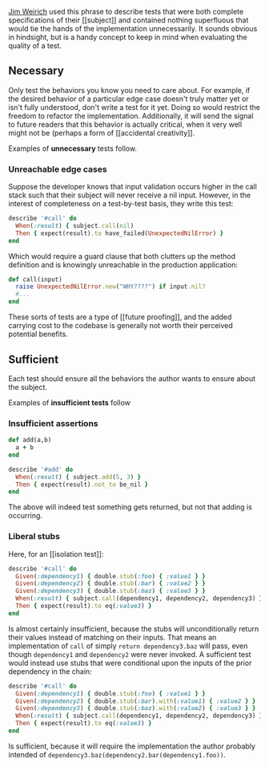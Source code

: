 [Jim Weirich](https://en.wikipedia.org/wiki/Jim_Weirich) used this phrase to describe tests that were both complete specifications of their [[subject]] and contained nothing superfluous that would tie the hands of the implementation unnecessarily. It sounds obvious in hindsight, but is a handy concept to keep in mind when evaluating the quality of a test.

## Necessary

Only test the behaviors you know you need to care about. For example, if the desired behavior of a particular edge case doesn't truly matter yet or isn't fully understood, don't write a test for it yet. Doing so would restrict the freedom to refactor the implementation. Additionally, it will send the signal to future readers that this behavior is actually critical, when it very well might not be (perhaps a form of [[accidental creativity]].

Examples of **unnecessary** tests follow.

### Unreachable edge cases

Suppose the developer knows that input validation occurs higher in the call stack such that their subject will never receive a nil input. However, in the interest of completeness on a test-by-test basis, they write this test:

``` ruby
describe '#call' do  
  When(:result) { subject.call(nil)
  Then { expect(result).to have_failed(UnexpectedNilError) }
end
```

Which would require a guard clause that both clutters up the method definition and is knowingly unreachable in the production application:

``` ruby
def call(input)
  raise UnexpectedNilError.new("WHY????") if input.nil?
  #...
end
```

These sorts of tests are a type of [[future proofing]], and the added carrying cost to the codebase is generally not worth their perceived potential benefits.

## Sufficient

Each test should ensure all the behaviors the author wants to ensure about the subject. 

Examples of **insufficient tests** follow

### Insufficient assertions

``` ruby
def add(a,b)
  a + b
end

describe '#add' do
  When(:result) { subject.add(5, 3) }
  Then { expect(result).not_to be_nil }
end
```

The above will indeed test something gets returned, but not that adding is occurring.

### Liberal stubs

Here, for an [[isolation test]]:

``` ruby
describe '#call' do
  Given(:dependency1) { double.stub(:foo) { :value1 } }
  Given(:dependency2) { double.stub(:bar) { :value2 } }
  Given(:dependency3) { double.stub(:baz) { :value3 } }
  When(:result) { subject.call(dependency1, dependency2, dependency3) }
  Then { expect(result).to eq(:value3) }
end
```

Is almost certainly insufficient, because the stubs will unconditionally return their values instead of matching on their inputs. That means an implementation of `call` of simply `return dependency3.baz` will pass, even though `dependency1` and `dependency2` were never invoked. A sufficient test would instead use stubs that were conditional upon the inputs of the prior dependency in the chain:

``` ruby
describe '#call' do
  Given(:dependency1) { double.stub(:foo) { :value1 } }
  Given(:dependency2) { double.stub(:bar).with(:value1) { :value2 } }
  Given(:dependency3) { double.stub(:baz).with(:value2) { :value3 } }
  When(:result) { subject.call(dependency1, dependency2, dependency3) }
  Then { expect(result).to eq(:value3) }
end
```

Is sufficient, because it will require the implementation the author probably intended of `dependency3.baz(dependency2.bar(dependency1.foo))`.